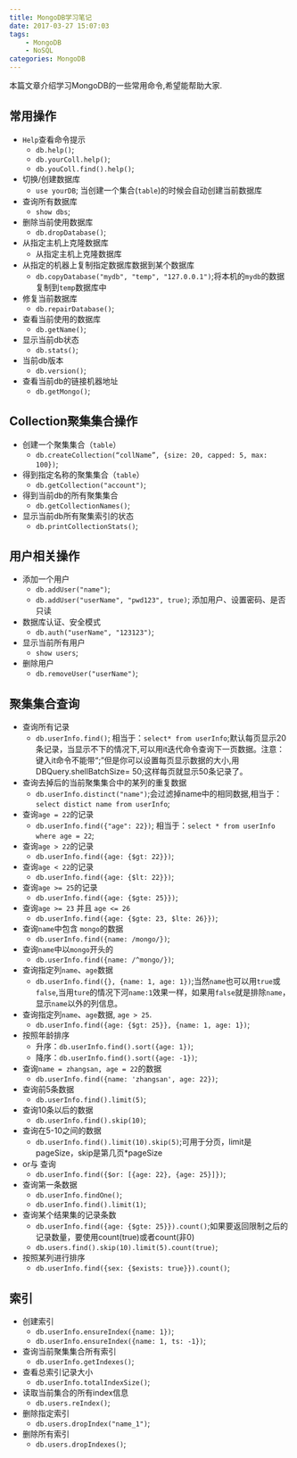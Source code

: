 ```yaml
---
title: MongoDB学习笔记
date: 2017-03-27 15:07:03
tags:
    - MongoDB
    - NoSQL
categories: MongoDB
---
```


本篇文章介绍学习MongoDB的一些常用命令,希望能帮助大家.

<!--more-->

## 常用操作

- `Help`查看命令提示
    + `db.help()`;
    + `db.yourColl.help()`;
    + `db.youColl.find().help()`;
- 切换/创建数据库
    + `use yourDB`;  当创建一个集合(`table`)的时候会自动创建当前数据库
- 查询所有数据库
    + `show dbs`;
- 删除当前使用数据库
    + `db.dropDatabase()`;
- 从指定主机上克隆数据库
    + 从指定主机上克隆数据库
- 从指定的机器上复制指定数据库数据到某个数据库
    + `db.copyDatabase("mydb", "temp", "127.0.0.1")`;将本机的`mydb`的数据复制到`temp`数据库中
- 修复当前数据库
    + `db.repairDatabase()`;
- 查看当前使用的数据库
    + `db.getName()`;
- 显示当前db状态
    + `db.stats()`;
- 当前db版本
    + `db.version()`;
- 查看当前db的链接机器地址
    + `db.getMongo()`;

## Collection聚集集合操作

- 创建一个聚集集合（`table`）
    + `db.createCollection(“collName”, {size: 20, capped: 5, max: 100})`;
- 得到指定名称的聚集集合（`table`）
    + `db.getCollection("account")`;
- 得到当前db的所有聚集集合
    + `db.getCollectionNames()`;
- 显示当前db所有聚集索引的状态
    + `db.printCollectionStats()`;

## 用户相关操作

- 添加一个用户
    + `db.addUser("name")`;
    + `db.addUser("userName", "pwd123", true)`; 添加用户、设置密码、是否只读
- 数据库认证、安全模式
    + `db.auth("userName", "123123")`;
- 显示当前所有用户
    + `show users`;
- 删除用户
    + `db.removeUser("userName")`;

## 聚集集合查询

- 查询所有记录
    + `db.userInfo.find()`; 相当于：`select* from userInfo`;默认每页显示20条记录，当显示不下的情况下,可以用it迭代命令查询下一页数据。注意：键入it命令不能带“;”但是你可以设置每页显示数据的大小,用DBQuery.shellBatchSize= 50;这样每页就显示50条记录了。
- 查询去掉后的当前聚集集合中的某列的重复数据
    + `db.userInfo.distinct("name")`;会过滤掉name中的相同数据,相当于：`select distict name from userInfo`;
- 查询`age = 22`的记录
    + `db.userInfo.find({"age": 22})`; 相当于：`select * from userInfo where age = 22`;
- 查询`age > 22`的记录
    + `db.userInfo.find({age: {$gt: 22}})`;
- 查询`age < 22`的记录
    + `db.userInfo.find({age: {$lt: 22}})`;
- 查询`age >= 25`的记录
    + `db.userInfo.find({age: {$gte: 25}})`;
- 查询`age >= 23` 并且 `age <= 26`
    + `db.userInfo.find({age: {$gte: 23, $lte: 26}})`;
- 查询`name`中包含 `mongo`的数据
    + `db.userInfo.find({name: /mongo/})`;
- 查询`name`中以`mongo`开头的
    + `db.userInfo.find({name: /^mongo/})`;
- 查询指定列`name`、`age`数据
    + `db.userInfo.find({}, {name: 1, age: 1})`;当然`name`也可以用`true`或`false`,当用`ture`的情况下河`name:1`效果一样，如果用`false`就是排除`name`，显示`name`以外的列信息。
- 查询指定列`name`、`age`数据, `age > 25`.
    + `db.userInfo.find({age: {$gt: 25}}, {name: 1, age: 1})`;
- 按照年龄排序
    + 升序：`db.userInfo.find().sort({age: 1})`;
    + 降序：`db.userInfo.find().sort({age: -1})`;
- 查询`name = zhangsan, age = 22`的数据
    + `db.userInfo.find({name: 'zhangsan', age: 22})`;
- 查询前5条数据
    + `db.userInfo.find().limit(5)`;
- 查询10条以后的数据
    + `db.userInfo.find().skip(10)`;
- 查询在5-10之间的数据
    + `db.userInfo.find().limit(10).skip(5)`;可用于分页，limit是pageSize，skip是第几页*pageSize
- or与 查询
    + `db.userInfo.find({$or: [{age: 22}, {age: 25}]})`;
- 查询第一条数据
    + `db.userInfo.findOne()`;
    + `db.userInfo.find().limit(1)`;
- 查询某个结果集的记录条数
    + `db.userInfo.find({age: {$gte: 25}}).count()`;如果要返回限制之后的记录数量，要使用count(true)或者count(非0)
    + `db.users.find().skip(10).limit(5).count(true)`;
- 按照某列进行排序
    + `db.userInfo.find({sex: {$exists: true}}).count()`;

## 索引

- 创建索引
    + `db.userInfo.ensureIndex({name: 1})`;
    + `db.userInfo.ensureIndex({name: 1, ts: -1})`;
- 查询当前聚集集合所有索引
    + `db.userInfo.getIndexes()`;
- 查看总索引记录大小
    + `db.userInfo.totalIndexSize()`;
- 读取当前集合的所有index信息
    + `db.users.reIndex()`;
- 删除指定索引
    + `db.users.dropIndex("name_1")`;
- 删除所有索引
    + `db.users.dropIndexes()`;
